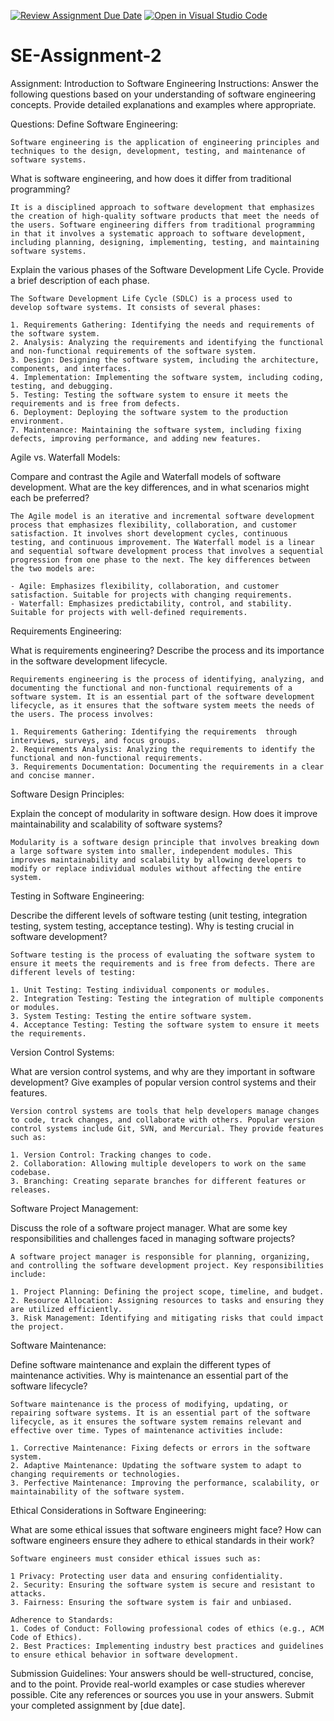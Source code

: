 [![Review Assignment Due Date](https://classroom.github.com/assets/deadline-readme-button-24ddc0f5d75046c5622901739e7c5dd533143b0c8e959d652212380cedb1ea36.svg)](https://classroom.github.com/a/-ucQIGTc)
[![Open in Visual Studio Code](https://classroom.github.com/assets/open-in-vscode-718a45dd9cf7e7f842a935f5ebbe5719a5e09af4491e668f4dbf3b35d5cca122.svg)](https://classroom.github.com/online_ide?assignment_repo_id=15226792&assignment_repo_type=AssignmentRepo)
# SE-Assignment-2
Assignment: Introduction to Software Engineering
Instructions:
Answer the following questions based on your understanding of software engineering concepts. Provide detailed explanations and examples where appropriate.

Questions:
Define Software Engineering:

    Software engineering is the application of engineering principles and techniques to the design, development, testing, and maintenance of software systems.

What is software engineering, and how does it differ from traditional programming?

    It is a disciplined approach to software development that emphasizes the creation of high-quality software products that meet the needs of the users. Software engineering differs from traditional programming in that it involves a systematic approach to software development, including planning, designing, implementing, testing, and maintaining software systems.

Explain the various phases of the Software Development Life Cycle. Provide a brief description of each phase.

    The Software Development Life Cycle (SDLC) is a process used to develop software systems. It consists of several phases:

    1. Requirements Gathering: Identifying the needs and requirements of the software system.
    2. Analysis: Analyzing the requirements and identifying the functional and non-functional requirements of the software system.
    3. Design: Designing the software system, including the architecture, components, and interfaces.
    4. Implementation: Implementing the software system, including coding, testing, and debugging.
    5. Testing: Testing the software system to ensure it meets the requirements and is free from defects.
    6. Deployment: Deploying the software system to the production environment.
    7. Maintenance: Maintaining the software system, including fixing defects, improving performance, and adding new features.


Agile vs. Waterfall Models:

Compare and contrast the Agile and Waterfall models of software development. What are the key differences, and in what scenarios might each be preferred?

    The Agile model is an iterative and incremental software development process that emphasizes flexibility, collaboration, and customer satisfaction. It involves short development cycles, continuous testing, and continuous improvement. The Waterfall model is a linear and sequential software development process that involves a sequential progression from one phase to the next. The key differences between the two models are:

    - Agile: Emphasizes flexibility, collaboration, and customer satisfaction. Suitable for projects with changing requirements.
    - Waterfall: Emphasizes predictability, control, and stability. Suitable for projects with well-defined requirements.

Requirements Engineering:

What is requirements engineering? Describe the process and its importance in the software development lifecycle.

    Requirements engineering is the process of identifying, analyzing, and documenting the functional and non-functional requirements of a software system. It is an essential part of the software development lifecycle, as it ensures that the software system meets the needs of the users. The process involves:

    1. Requirements Gathering: Identifying the requirements  through interviews, surveys, and focus groups.
    2. Requirements Analysis: Analyzing the requirements to identify the functional and non-functional requirements.
    3. Requirements Documentation: Documenting the requirements in a clear and concise manner.

Software Design Principles:

Explain the concept of modularity in software design. How does it improve maintainability and scalability of software systems?

    Modularity is a software design principle that involves breaking down a large software system into smaller, independent modules. This improves maintainability and scalability by allowing developers to modify or replace individual modules without affecting the entire system.

Testing in Software Engineering:

Describe the different levels of software testing (unit testing, integration testing, system testing, acceptance testing). Why is testing crucial in software development?

    Software testing is the process of evaluating the software system to ensure it meets the requirements and is free from defects. There are different levels of testing:

    1. Unit Testing: Testing individual components or modules.
    2. Integration Testing: Testing the integration of multiple components or modules.
    3. System Testing: Testing the entire software system.
    4. Acceptance Testing: Testing the software system to ensure it meets the requirements.

Version Control Systems:

What are version control systems, and why are they important in software development? Give examples of popular version control systems and their features.

    Version control systems are tools that help developers manage changes to code, track changes, and collaborate with others. Popular version control systems include Git, SVN, and Mercurial. They provide features such as:

    1. Version Control: Tracking changes to code.
    2. Collaboration: Allowing multiple developers to work on the same codebase.
    3. Branching: Creating separate branches for different features or releases.

Software Project Management:

Discuss the role of a software project manager. What are some key responsibilities and challenges faced in managing software projects?

    A software project manager is responsible for planning, organizing, and controlling the software development project. Key responsibilities include:

    1. Project Planning: Defining the project scope, timeline, and budget.
    2. Resource Allocation: Assigning resources to tasks and ensuring they are utilized efficiently.
    3. Risk Management: Identifying and mitigating risks that could impact the project.

Software Maintenance:

Define software maintenance and explain the different types of maintenance activities. Why is maintenance an essential part of the software lifecycle?

    Software maintenance is the process of modifying, updating, or repairing software systems. It is an essential part of the software lifecycle, as it ensures the software system remains relevant and effective over time. Types of maintenance activities include:

    1. Corrective Maintenance: Fixing defects or errors in the software system.
    2. Adaptive Maintenance: Updating the software system to adapt to changing requirements or technologies.
    3. Perfective Maintenance: Improving the performance, scalability, or maintainability of the software system.

Ethical Considerations in Software Engineering:

What are some ethical issues that software engineers might face? How can software engineers ensure they adhere to ethical standards in their work?

    Software engineers must consider ethical issues such as:

    1 Privacy: Protecting user data and ensuring confidentiality.
    2. Security: Ensuring the software system is secure and resistant to attacks.
    3. Fairness: Ensuring the software system is fair and unbiased.

    Adherence to Standards:
    1. Codes of Conduct: Following professional codes of ethics (e.g., ACM Code of Ethics).
    2. Best Practices: Implementing industry best practices and guidelines to ensure ethical behavior in software development.

Submission Guidelines:
Your answers should be well-structured, concise, and to the point.
Provide real-world examples or case studies wherever possible.
Cite any references or sources you use in your answers.
Submit your completed assignment by [due date].
